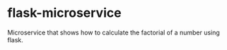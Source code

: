 # flask-microservice
Microservice that shows how to calculate the factorial of a number using flask.
